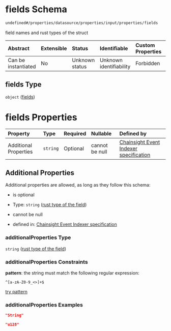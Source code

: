 # fields Schema

```txt
undefined#/properties/datasource/properties/input/properties/fields
```

field names and rust types of the struct

| Abstract            | Extensible | Status         | Identifiable            | Custom Properties | Additional Properties | Access Restrictions | Defined In                                                                           |
| :------------------ | :--------- | :------------- | :---------------------- | :---------------- | :-------------------- | :------------------ | :----------------------------------------------------------------------------------- |
| Can be instantiated | No         | Unknown status | Unknown identifiability | Forbidden         | Allowed               | none                | [algorithm\_indexer.json\*](../../out/algorithm_indexer.json "open original schema") |

## fields Type

`object` ([fields](algorithm_indexer-properties-datasource-properties-input-properties-fields.md))

# fields Properties

| Property              | Type     | Required | Nullable       | Defined by                                                                                                                                                                                                                                |
| :-------------------- | :------- | :------- | :------------- | :---------------------------------------------------------------------------------------------------------------------------------------------------------------------------------------------------------------------------------------- |
| Additional Properties | `string` | Optional | cannot be null | [Chainsight Event Indexer specification](algorithm_indexer-properties-datasource-properties-input-properties-fields-rust-type-of-the-field.md "undefined#/properties/datasource/properties/input/properties/fields/additionalProperties") |

## Additional Properties

Additional properties are allowed, as long as they follow this schema:



*   is optional

*   Type: `string` ([rust type of the field](algorithm_indexer-properties-datasource-properties-input-properties-fields-rust-type-of-the-field.md))

*   cannot be null

*   defined in: [Chainsight Event Indexer specification](algorithm_indexer-properties-datasource-properties-input-properties-fields-rust-type-of-the-field.md "undefined#/properties/datasource/properties/input/properties/fields/additionalProperties")

### additionalProperties Type

`string` ([rust type of the field](algorithm_indexer-properties-datasource-properties-input-properties-fields-rust-type-of-the-field.md))

### additionalProperties Constraints

**pattern**: the string must match the following regular expression:&#x20;

```regexp
^[a-zA-Z0-9_<>]+$
```

[try pattern](https://regexr.com/?expression=%5E%5Ba-zA-Z0-9_%3C%3E%5D%2B%24 "try regular expression with regexr.com")

### additionalProperties Examples

```json
"String"
```

```json
"u128"
```

